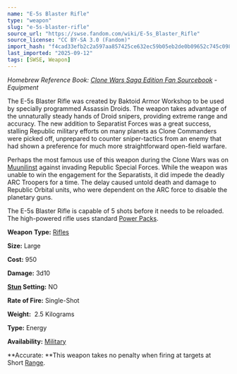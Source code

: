 ```yaml
---
name: "E-5s Blaster Rifle"
type: "weapon"
slug: "e-5s-blaster-rifle"
source_url: "https://swse.fandom.com/wiki/E-5s_Blaster_Rifle"
source_license: "CC BY-SA 3.0 (Fandom)"
import_hash: "f4cad33efb2c2a597aa857425ce632ec59b05eb2de0b09652c745c09881264ba"
last_imported: "2025-09-12"
tags: [SWSE, Weapon]
---
```

*Homebrew Reference Book: [Clone Wars Saga Edition Fan Sourcebook](https://swse.fandom.com/wiki/Clone_Wars_Saga_Edition_Fan_Sourcebook) - Equipment*

The E-5s Blaster Rifle was created by Baktoid Armor Workshop to be used by specially programmed Assassin Droids. The weapon takes advantage of the unnaturally steady hands of Droid snipers, providing extreme range and accuracy. The new addition to Separatist Forces was a great success, stalling Republic military efforts on many planets as Clone Commanders were picked off, unprepared to counter sniper-tactics from an enemy that had shown a preference for much more straightforward open-field warfare.

Perhaps the most famous use of this weapon during the Clone Wars was on [Muunilinst](https://swse.fandom.com/wiki/Muunilinst) against invading Republic Special Forces. While the weapon was unable to win the engagement for the Separatists, it did impede the deadly ARC Troopers for a time. The delay caused untold death and damage to Republic Orbital units, who were dependent on the ARC force to disable the planetary guns.

The E-5s Blaster Rifle is capable of 5 shots before it needs to be reloaded. The high-powered rifle uses standard [Power Packs](https://swse.fandom.com/wiki/Power_Packs). 

**Weapon** **Type:** [Rifles](https://swse.fandom.com/wiki/Rifles)

**Size:** Large

**Cost:** 950

**Damage:** 3d10

**[Stun](https://swse.fandom.com/wiki/Stun) Setting:** NO

**Rate of Fire:** Single-Shot

**Weight:**  2.5 Kilograms

**Type:** Energy

**Availability:** [Military](https://swse.fandom.com/wiki/Military)

**Accurate: **This weapon takes no penalty when firing at targets at Short [Range](https://swse.fandom.com/wiki/Range).